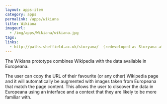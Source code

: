 ```yaml
---
layout: apps-item
category: apps
permalink: /apps/wikiana
title: Wikiana
imageurl:
  - /img/apps/Wikiana/wikiana.jpg
tags:
links:
  - http://paths.sheffield.ac.uk/storyana/  (redeveloped as Storyana at a later hackathon)
---
```


The Wikiana prototype combines Wikipedia with the data available in Europeana.

The user can copy the URL of their favourite (or any other) Wikipedia page and it will automatically be augmented with images taken from Europeana that match the page content. This allows the user to discover the data in Europeana using an interface and a context that they are likely to be more familiar with.

